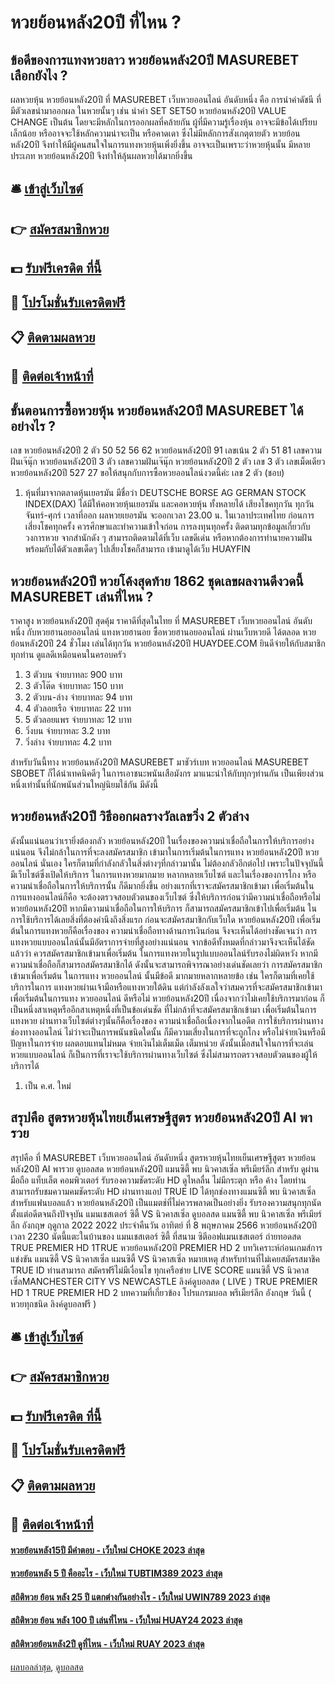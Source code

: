# หวยย้อนหลัง20ปี ที่ไหน ?
## ข้อดีของการแทงหวยลาว หวยย้อนหลัง20ปี MASUREBET เลือกยังไง ?
ผลหวยหุ้น หวยย้อนหลัง20ปี ที่ MASUREBET เว็บหวยออนไลน์ อันดับหนึ่ง คือ การนำค่าดัชนี ที่มีตัวเลขนำมาออกผล ในหวยนั้นๆ เช่น นำค่า SET SET50 หวยย้อนหลัง20ปี VALUE CHANGE เป็นต้น โดยจะมีหลักในการออกผลที่คล้ายกัน ผู้ที่มีความรู้เรื่องหุ้น อาจจะมีข้อได้เปรียบเล็กน้อย หรืออาจจะใช้หลักความน่าจะเป็น หรือคาดเดา ซึ่งไม่มีหลักการสังเกตุตายตัว หวยย้อนหลัง20ปี จึงทำให้มีผู้คนสนใจในการแทงหวยหุ้นเพิ่งยิ่งขึ้น อาจจะเป็นเพราะว่าหวยหุ้นนั้น มีหลายประเภท หวยย้อนหลัง20ปี จึงทำให้ลุ้นผลหวยได้มากยิ่งขึ้น

## 🛎 [เข้าสู่เว็บไซต์](https://bit.ly/3BG5bNw)
## 👉 [สมัครสมาชิกหวย](https://bit.ly/3BG5bNw)
## 💵 [รับฟรีเครดิต ที่นี้](https://bit.ly/3C3mvgS)
## 👑 [โปรโมชั่นรับเครดิตฟรี](https://bit.ly/3C3mvgS)
## 📋 [ติดตามผลหวย](https://bit.ly/3C3mvgS)
## 📱 [ติดต่อเจ้าหน้าที่](https://bit.ly/3C3mvgS)

## ขั้นตอนการซื้อหวยหุ้น หวยย้อนหลัง20ปี MASUREBET ได้อย่างไร ?
เลข หวยย้อนหลัง20ปี 2 ตัว 50 52 56 62 หวยย้อนหลัง20ปี 91
เลขเน้น 2 ตัว 51 81
เลขความฝันเจ๊นุ๊ก หวยย้อนหลัง20ปี 3 ตัว
เลขความฝันเจ๊นุ๊ก หวยย้อนหลัง20ปี 2 ตัว
เลข 3 ตัว
เลขเม็ดเดียว หวยย้อนหลัง20ปี 527 27
ขอให้สนุกกับการซื้อหวยออนไลน์งวดนี้ค่ะ
เลข 2 ตัว (ชอบ)
1. หุ้นที่มาจากตลาดหุ้นเยอรมัน มีชื่อว่า DEUTSCHE BORSE AG GERMAN STOCK INDEX(DAX) ได้มีให้คอหวยหุ้นเยอรมัน และคอหวยหุ้น ทั้งหลายได้ เสียงโชคทุกวัน ทุกวันจันทร์-ศุกร์ เวลาที่ออก ผลหวยเยอรมัน จะออกเวลา 23.00 น. ในเวลาประเทศไทย ก่อนการเสี่ยงโชคทุกครั้ง ควรศึกษาและทำความเข้าใจก่อน การลงทุนทุกครั้ง ติดตามทุกข้อมูลเกี่ยวกับวงการหวย จากสำนักดัง ๆ สามารถติดตามได้ที่เว็บ เลขดีเด่น หรือหากต้องการทำนายความฝันพร้อมกับได้ตัวเลขเด็ดๆ ไปเสี่ยงโชคก็สามารถ เข้ามาดูได้เว็บ HUAYFIN

## หวยย้อนหลัง20ปี หวยโค้งสุดท้าย 1862 ชุดเลขผลงานดีงวดนี้ MASUREBET เล่นที่ไหน ?
ราคาสูง หวยย้อนหลัง20ปี สุดคุ้ม ราคาดีที่สุดในไทย ที่ MASUREBET เว็บหวยออนไลน์ อันดับหนึ่ง กับหวยฮานอยออนไลน์ แทงหวยฮานอย ซื้อหวยฮานอยออนไลน์ ผ่านเว็บหวยดี ได้ตลอด หวยย้อนหลัง20ปี 24 ชั่วโมง เล่นได้ทุกวัน หวยย้อนหลัง20ปี HUAYDEE.COM ยินดีจ่ายให้กับสมาชิกทุกท่าน ดูแลดีเหมือนคนในครอบครัว
1. 3 ตัวบน จ่ายบาทละ 900 บาท
2. 3 ตัวโต๊ด จ่ายบาทละ 150 บาท
3. 2 ตัวบน-ล่าง จ่ายบาทละ 94 บาท
4. 4 ตัวลอยเรือ จ่ายบาทละ 22 บาท
5. 5 ตัวลอยแพร จ่ายบาทละ 12 บาท
6. วิ่งบน จ่ายบาทละ 3.2 บาท
7. วิ่งล่าง จ่ายบาทละ 4.2 บาท

สำหรับวันนี้ทาง หวยย้อนหลัง20ปี MASUREBET มาชัวร์เบท หวยออนไลน์ MASUREBET SBOBET ก็ได้นำเทคนิคดีๆ ในการเอาชนะพนันเสือมังกร มาแนะนำให้กับทุกๆท่านกัน เป็นเพียงส่วนหนึ่งเท่านั้นที่นักพนันส่วนใหญ่นิยมใช้กัน มีดังนี้

## หวยย้อนหลัง20ปี วิธีออกผลรางวัลเลขวิ่ง 2 ตัวล่าง
ดังนั้นแน่นอนว่าเรายิ่งต้องกลัว หวยย้อนหลัง20ปี ในเรื่องของความน่าเชื่อถือในการให้บริการอย่างแน่นอน จึงไม่กล้าในการที่จะลงสมัครสมาชิก เข้ามาในการเริ่มต้นในการแทง หวยย้อนหลัง20ปี หวยออนไลน์ นั่นเอง ใครก็ตามที่กำลังกลัวในสิ่งต่างๆที่กล่าวมานั้น ไม่ต้องกลัวอีกต่อไป เพราะในปัจจุบันนี้มีเว็บไซต์ซึ่งเปิดให้บริการ ในการแทงหวยมากมาย หลากหลายเว็บไซต์ และในเรื่องของการโกง หรือความน่าเชื่อถือในการให้บริการนั้น ก็ดีมากยิ่งขึ้น อย่างแรกที่เราจะสมัครสมาชิกเข้ามา เพื่อเริ่มต้นในการแทงออนไลน์ก็คือ จะต้องตรวจสอบตัวตนของเว็บไซต์ ซึ่งให้บริการก่อนว่ามีความน่าเชื่อถือหรือไม่ หวยย้อนหลัง20ปี หากมีความน่าเชื่อถือในการให้บริการ ก็สามารถสมัครสมาชิกเข้าไปเพื่อเริ่มต้น ในการใช้บริการได้เลยสิ่งที่ต้องคำนึงถึงสิ่งแรก ก่อนจะสมัครสมาชิกกับเว็บใด หวยย้อนหลัง20ปี เพื่อเริ่มต้นในการแทงหวยก็คือเรื่องของ ความน่าเชื่อถือทางด้านการเงินก่อน
จึงจะเห็นได้อย่างชัดเจนว่า การแทงหวยแบบออนไลน์นั้นมีอัตราการจ่ายที่สูงอย่างแน่นอน จากข้อดีทั้งหมดที่กล่าวมาจึงจะเห็นได้ชัดแล้วว่า ควรสมัครสมาชิกเข้ามาเพื่อเริ่มต้น ในการแทงหวยในรูปแบบออนไลน์รับรองไม่ผิดหวัง
หากมีความน่าเชื่อถือก็สามารถสมัครสมาชิกได้ ดังนั้นจะสามารถพิจารณาอย่างเด่นชัดเลยว่า การสมัครสมาชิกเข้ามาเพื่อเริ่มต้น ในการแทง หวยออนไลน์ นั้นมีข้อดี มากมายหลากหลายข้อ เช่น
ใครก็ตามที่เคยใช้บริการในการ แทงหวยผ่านเจ้ามือหรือแทงหวยใต้ดิน แต่กำลังลังเลใจว่าสมควรที่จะสมัครสมาชิกเข้ามา เพื่อเริ่มต้นในการแทง หวยออนไลน์ ดีหรือไม่ หวยย้อนหลัง20ปี เนื่องจากว่าไม่เคยใช้บริการมาก่อน ก็เป็นหนึ่งสาเหตุหรืออีกสาเหตุหนึ่งที่เป็นข้อเด่นชัด ที่ไม่กล้าที่จะสมัครสมาชิกเข้ามา เพื่อเริ่มต้นในการแทงหวย ผ่านทางเว็บไซต์ต่างๆนั้นก็คือเรื่องของ ความน่าเชื่อถือเนื่องจากในอดีต การใช้บริการผ่านทางช่องทางออนไลน์ ไม่ว่าจะเป็นการพนันชนิดใดนั้น ก็มีความเสี่ยงในการที่จะถูกโกง หรือไม่จ่ายเงินหรือมีปัญหาในการจ่าย ผลตอบแทนไม่หมด จ่ายเงินไม่เต็มเม็ด เต็มหน่วย ดังนั้นเมื่อสนใจในการที่จะเล่นหวยแบบออนไลน์ ก็เป็นการที่เราจะใช้บริการผ่านทางเว็บไซต์ ซึ่งไม่สามารถตรวจสอบตัวตนของผู้ให้บริการได้
1. เป็น ค.ศ. ใหม่

## สรุปคือ สูตรหวยหุ้นไทยเย็นเศรษฐีสูตร หวยย้อนหลัง20ปี AI พารวย
สรุปคือ ที่ MASUREBET เว็บหวยออนไลน์ อันดับหนึ่ง สูตรหวยหุ้นไทยเย็นเศรษฐีสูตร หวยย้อนหลัง20ปี AI พารวย ดูบอลสด หวยย้อนหลัง20ปี แมนซิตี้ พบ นิวคาสเซิ่ล พรีเมียร์ลีก สำหรับ ดูผ่านมือถือ แท็บเล็ต คอมพิวเตอร์ รับรองความชัดระดับ HD ดูไหลลื่น ไม่มีกระตุก หรือ ค้าง โดยท่านสามารถรับชมความคมชัดระดับ HD ผ่านทางแอป TRUE ID ได้ทุกช่องทางแมนซิตี้ พบ นิวคาสเซิ่ล สำหรับแฟนบอลแล้ว หวยย้อนหลัง20ปี เป็นแมตช์ที่ไม่ควรพลาดเป็นอย่างยิ่ง รับรองความสนุกทุกนัดตั้งแต่อดีตจนถึงปัจจุบัน
แมนเชสเตอร์ ซิตี้ VS นิวคาสเซิ่ล
ดูบอลสด แมนซิตี้ พบ นิวคาสเซิ่ล พรีเมียร์ลีก อังกฤษ ฤดูกาล 2022 2022 ประจำคืนวัน อาทิตย์ ที่ 8 พฤษภาคม 2566 หวยย้อนหลัง20ปี เวลา 2230 นัดนี้แตะในบ้านของ แมนเชสเตอร์ ซิตี้ ที่สนาม ซิตีออฟแมนเชสเตอร์ ถ่ายทอดสด TRUE PREMIER HD 1TRUE หวยย้อนหลัง20ปี PREMIER HD 2
บทวิเคราะห์ก่อนเกมส์การแข่งขัน แมนซิตี้ VS นิวคาสเซิ่ล
แมนซิตี้ VS นิวคาสเซิ่ล
หมายเหตุ สำหรับท่านที่ไม่เคยสมัครสมาชิค TRUE ID ท่านสามารถ สมัครฟรีไม่มีเงื่อนไข ทุกเครือข่าย
LIVE SCORE แมนซิตี้ VS นิวคาสเซิ่ลMANCHESTER CITY VS NEWCASTLE
ลิงค์ดูบอลสด ( LIVE )
 TRUE PREMIER HD 1 
 TRUE PREMIER HD 2 
บทความที่เกี่ยวข้อง
โปรแกรมบอล พรีเมียร์ลีก อังกฤษ วันนี้ ( หวยทุกชนิด ลิงค์ดูบอลฟรี )

## 🛎 [เข้าสู่เว็บไซต์](https://bit.ly/3BG5bNw)
## 👉 [สมัครสมาชิกหวย](https://bit.ly/3BG5bNw)
## 💵 [รับฟรีเครดิต ที่นี้](https://bit.ly/3C3mvgS)
## 👑 [โปรโมชั่นรับเครดิตฟรี](https://bit.ly/3C3mvgS)
## 📋 [ติดตามผลหวย](https://bit.ly/3C3mvgS)
## 📱 [ติดต่อเจ้าหน้าที่](https://bit.ly/3C3mvgS)

#### [หวยย้อนหลัง15ปี มีคำตอบ - เว็บใหม่ CHOKE 2023 ล่าสุด](https://atom.io/themes/หวยย้อนหลัง15ปี%20มีคำตอบ%20-%20เว็บใหม่%20choke%202023%20ล่าสุด)
#### [หวยย้อนหลัง 5 ปี คืออะไร - เว็บใหม่ TUBTIM389 2023 ล่าสุด](https://atom.io/themes/หวยย้อนหลัง%205%20ปี%20คืออะไร%20-%20เว็บใหม่%20tubtim389%202023%20ล่าสุด)
#### [สถิติหวย ย้อน หลัง 25 ปี แตกต่างกันอย่างไร - เว็บใหม่ UWIN789 2023 ล่าสุด](https://atom.io/themes/สถิติหวย%20ย้อน%20หลัง%2025%20ปี%20แตกต่างกันอย่างไร%20-%20เว็บใหม่%20uwin789%202023%20ล่าสุด)
#### [สถิติหวย ย้อน หลัง 100 ปี เล่นที่ไหน - เว็บใหม่ HUAY24 2023 ล่าสุด](https://atom.io/themes/สถิติหวย%20ย้อน%20หลัง%20100%20ปี%20เล่นที่ไหน%20-%20เว็บใหม่%20huay24%202023%20ล่าสุด)
#### [สถิติหวยย้อนหลัง2ปี ดูที่ไหน - เว็บใหม่ RUAY 2023 ล่าสุด](https://atom.io/themes/สถิติหวยย้อนหลัง2ปี%20ดูที่ไหน%20-%20เว็บใหม่%20ruay%202023%20ล่าสุด)

[ผลบอลล่าสุด](https://siamsport.tv "ผลบอลล่าสุด"), [ดูบอลสด](https://siamsport.tv/ดูบอลสด "ดูบอลสด")